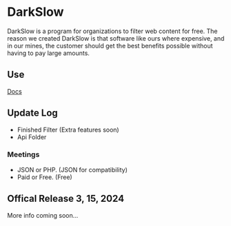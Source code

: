 # DarkSlow
DarkSlow is a program for organizations to filter web content for free.
The reason we created DarkSlow is that software like ours where expensive,
and in our mines, the customer should get the best benefits possible 
without having to pay large amounts.

## Use
<a href="">Docs</a>

## Update Log
- Finished Filter (Extra features soon)
- Api Folder

### Meetings
- JSON or PHP. (JSON for compatibility)
- Paid or Free. (Free)


## Offical Release 3, 15, 2024
More info coming soon...
